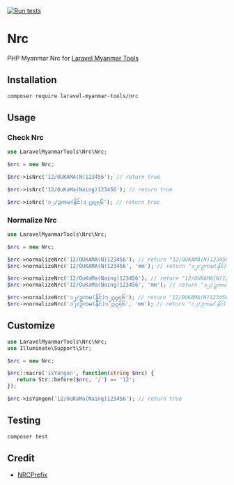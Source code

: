 [![Run tests](https://github.com/Laravel-Myanmar-Tools/nrc/actions/workflows/run-tests.yml/badge.svg?branch=main)](https://github.com/Laravel-Myanmar-Tools/nrc/actions/workflows/run-tests.yml)

# Nrc

PHP Myanmar Nrc for [Laravel Myanmar Tools](https://laravel-myanmar-tools.com)

## Installation

```bash
composer require laravel-myanmar-tools/nrc
```

## Usage

### Check Nrc

```php
use LaravelMyanmarTools\Nrc\Nrc;

$nrc = new Nrc;

$nrc->isNrc('12/OUKAMA(N)123456'); // return true

$nrc->isNrc('12/OuKaMa(Naing)123456'); // return true

$nrc->isNrc('၁၂/ဥကမ(နိုင်)၁၂၃၄၅၆'); // return true
```

### Normalize Nrc

```php
use LaravelMyanmarTools\Nrc\Nrc;

$nrc = new Nrc;

$nrc->normalizeNrc('12/OUKAMA(N)123456'); // return "12/OUKAMA(N)123456"
$nrc->normalizeNrc('12/OUKAMA(N)123456', 'mm'); // return "၁၂/ဥကမ(နိုင်)၁၂၃၄၅၆"

$nrc->normalizeNrc('12/OuKaMa(Naing)123456'); // return "12/OUKAMA(N)123456"
$nrc->normalizeNrc('12/OuKaMa(Naing)123456', 'mm'); // return "၁၂/ဥကမ(နိုင်)၁၂၃၄၅၆"

$nrc->normalizeNrc('၁၂/ဥကမ(နိုင်)၁၂၃၄၅၆'); // return "12/OUKAMA(N)123456"
$nrc->normalizeNrc('၁၂/ဥကမ(နိုင်)၁၂၃၄၅၆', 'mm'); // return "၁၂/ဥကမ(နိုင်)၁၂၃၄၅၆"
```

## Customize

```php
use LaravelMyanmarTools\Nrc\Nrc;
use Illuminate\Support\Str;

$nrc = new Nrc;

$nrc::macro('isYangon', function(string $nrc) {
   return Str::before($nrc, '/') == '12';
});

$nrc->isYangon('12/OuKaMa(Naing)123456'); // return true
```

## Testing

```bash
composer test
```

## Credit

- [NRCPrefix](https://github.com/libstdmmr/NRCPrefix)
